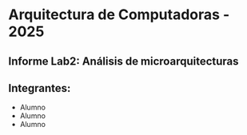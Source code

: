 # Arquitectura de Computadoras - 2025
## Informe Lab2:  Análisis de microarquitecturas

## Integrantes:

 - Alumno
 - Alumno
 - Alumno
